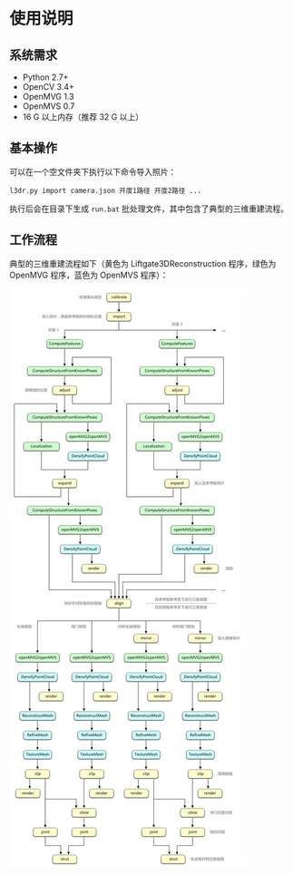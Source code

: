 # 使用说明

## 系统需求

* Python 2.7+
* OpenCV 3.4+
* OpenMVG 1.3
* OpenMVS 0.7
* 16 G 以上内存（推荐 32 G 以上）

## 基本操作

可以在一个空文件夹下执行以下命令导入照片：

```
l3dr.py import camera.json 开度1路径 开度2路径 ...
```

执行后会在目录下生成 `run.bat` 批处理文件，其中包含了典型的三维重建流程。

## 工作流程

典型的三维重建流程如下（黄色为 Liftgate3DReconstruction 程序，绿色为 OpenMVG 程序，蓝色为 OpenMVS 程序）：

![三维重建流程](images/workflow.png)
